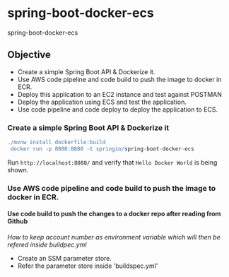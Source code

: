 # spring-boot-docker-ecs
spring-boot-docker-ecs

## Objective

- Create a simple Spring Boot API & Dockerize it. 
- Use AWS code pipeline and code build to push the image to docker in ECR. 
- Deploy this application to an EC2 instance and test against POSTMAN
- Deploy the application using ECS and test the application. 
- Use code pipeline and code deploy to deploy the application to ECS. 


### Create a simple Spring Boot API & Dockerize it

```groovy
./mvnw install dockerfile:build
 docker run -p 8080:8080 -t springio/spring-boot-docker-ecs

```

Run `http://localhost:8080/` and verify that `Hello Docker World` is being shown.

### Use AWS code pipeline and code build to push the image to docker in ECR. 

#### Use code build to push the changes to a docker repo after reading from Github

_How to keep account number as environment variable which will then be refered inside buildpec.yml_

- Create an SSM parameter store.
- Refer the parameter store inside 'buildspec.yml'